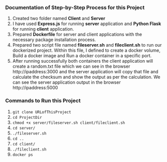 ### Documentation of Step-by-Step Process for this Project

1. Created two folder named **Client** and **Server** 
2. I have used **Express.js** for running **server** application and **Python Flask** for running **client** application.
3. Prepared **Dockerfile** for server and client applications with the necessary package installation process.
4. Prepared two script file named **fileserver.sh** and **fileclient.sh** to run our dockerized project. Within this file, I defined to create a docker volume, Build a docker image and Run a docker container in a specific port.
5. After running successfully both containers the client application will create a random.txt file which we can see in the browser http://ipaddress:3000 and the server application will copy that file and calculate the checksum and show the output as per the calculation. We can see the server application output in the browser http://ipaddress:5000

### Commands to Run this Project
1. ```git clone URLofThisProject```
2. ```cd ProjectDir```
3. ```chmod +x server/fileserver.sh client/fileclient.sh```
4. ```cd server/```
5. ```./fileserver.sh```
6. ```cd ..```
7. ```cd client/```
8. ```./fileclient.sh```
9. ```docker ps```
